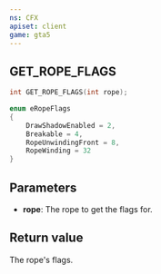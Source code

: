```yaml
---
ns: CFX
apiset: client
game: gta5
---
```

## GET_ROPE_FLAGS

```c
int GET_ROPE_FLAGS(int rope);
```

```c
enum eRopeFlags
{
    DrawShadowEnabled = 2,
	Breakable = 4,
	RopeUnwindingFront = 8,
	RopeWinding = 32
}
```

## Parameters
* **rope**: The rope to get the flags for.

## Return value
The rope's flags.